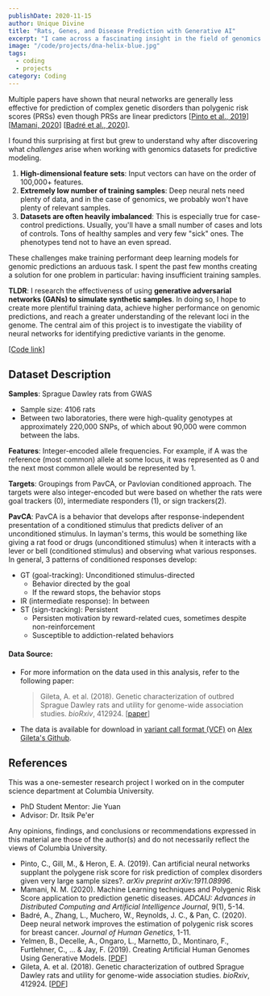 ```yaml
---
publishDate: 2020-11-15
author: Unique Divine
title: "Rats, Genes, and Disease Prediction with Generative AI"
excerpt: "I came across a fascinating insight in the field of genomics. Old school linear methods like polygenic risk scores (PRSs) can surprisingly outperform modern neural networks in predicting complex genetic disorders."
image: "/code/projects/dna-helix-blue.jpg"
tags:
  - coding
  - projects
category: Coding
---
```


Multiple papers have shown that neural networks are generally less effective
for prediction of complex genetic disorders than polygenic risk scores (PRSs)
even though PRSs are linear predictors [[Pinto et al., 2019](#references)]
[[Mamani, 2020](#references)] [[Badré et al., 2020](#references)]. 


I found this surprising at first but grew to understand why after discovering
what *challenges* arise when working with genomics datasets for predictive
modeling.

1. **High-dimensional feature sets**: Input vectors can have on the order of
   100,000+ features.  
2. **Extremely low number of training samples**: Deep neural nets need plenty
   of data, and in the case of genomics, we probably won't have plenty of
   relevant samples.
3. **Datasets are often heavily imbalanced**: This is especially true for
   case-control predictions. Usually, you'll have a small number of cases and
   lots of controls. Tons of healthy samples and very few "sick" ones. The
   phenotypes tend not to have an even spread.

These challenges make training performant deep learning models for genomic
predictions an arduous task. I spent the past few months creating a solution
for one problem in particular: having insufficient training samples.  

**TLDR**: I research the effectiveness of using **generative adversarial
networks (GANs) to simulate synthetic samples**. In doing so, I hope to create
more plentiful training data, achieve higher performance on genomic
predictions, and reach a greater understanding of the relevant loci in the
genome. The central aim of this project is to investigate the viability of
neural networks for identifying predictive variants in the genome.

[[Code link][code-repo]]

[code-repo]: https://github.com/Unique-Divine/GANs-for-Genomics
[ref]: #References-&-Acknowledgements

## Dataset Description 

**Samples**: Sprague Dawley rats from GWAS
  - Sample size: 4106 rats
  - Between two laboratories, there were high-quality genotypes at
    approximately 220,000 SNPs, of which about 90,000 were common
    between the labs.

**Features**: Integer-encoded allele frequencies. For example, if A was the
reference (most common) allele at some locus, it was represented as 0 and the
next most common allele would be represented by 1. 

**Targets**: Groupings from PavCA, or Pavlovian conditioned approach. The
targets were also integer-encoded but were based on whether the rats were goal
trackers (0), intermediate responders (1), or sign trackers(2).

**PavCA**: PavCA is a behavior that develops after response-independent
presentation of a conditioned stimulus that predicts deliver of an
unconditioned stimulus. In layman's terms, this would be something like giving
a rat food or drugs (unconditioned stimulus) when it interacts with a lever or
bell (conditioned stimulus) and observing what various responses. In general, 3
patterns of conditioned responses develop:

- GT (goal-tracking): Unconditioned stimulus-directed
  - Behavior directed by the goal
  - If the reward stops, the behavior stops
- IR (intermediate response): In between
- ST (sign-tracking): Persistent
  - Persisten motivation by reward-related cues, sometimes despite non-reinforcement
  - Susceptible to addiction-related behaviors

#### Data Source: 

- For more information on the data used in this analysis, refer to the
  following paper:  
  > Gileta, A. et al. (2018). Genetic characterization of outbred Sprague
  > Dawley rats and utility for genome-wide association studies. *bioRxiv*,
  > 412924. [[paper][gileta-genetic]]
- The data is available for download in [variant call format (VCF)][vcf-wiki]
  on [Alex Gileta's Github][gileta-github]. 

[gileta-github]: https://github.com/agileta/SD_PavCA_GWAS/blob/master/allChr.allSamps.90DR2.maf01.hweE7.noIBD.CharlesRiverOnly.vcf.gz
[vcf-wiki]: https://en.wikipedia.org/wiki/Variant_Call_Format 
[gileta-genetic]: https://www.biorxiv.org/content/biorxiv/early/2018/09/10/412924.full.pdf

<!-- Image from paper -->


<!-- Experiments  -->

<!-- Results -->

<!-- Next Steps 
    PRS comparison
    Image transformation
-->

## References

This was a one-semester research project I worked on in the computer science
department at Columbia University.

- PhD Student Mentor: Jie Yuan 
- Advisor: Dr. Itsik Pe'er

Any opinions, findings, and conclusions or recommendations expressed in this
material are those of the author(s) and do not necessarily reflect the views of
Columbia University.

- Pinto, C., Gill, M., & Heron, E. A. (2019). Can artificial neural networks
  supplant the polygene risk score for risk prediction of complex disorders
  given very large sample sizes?. *arXiv preprint arXiv:1911.08996*.
- Mamani, N. M. (2020). Machine Learning techniques and Polygenic Risk Score
  application to prediction genetic diseases. *ADCAIJ: Advances in Distributed
  Computing and Artificial Intelligence Journal*, 9(1), 5-14.
- Badré, A., Zhang, L., Muchero, W., Reynolds, J. C., & Pan, C. (2020). Deep
  neural network improves the estimation of polygenic risk scores for breast
  cancer. *Journal of Human Genetics*, 1-11.
- Yelmen, B., Decelle, A., Ongaro, L., Marnetto, D., Montinaro, F., Furtlehner,
  C., ... & Jay, F. (2019). Creating Artificial Human Genomes Using Generative
  Models. [[PDF](https://hal.archives-ouvertes.fr/hal-02413942/document)]
- Gileta, A. et al. (2018). Genetic characterization of outbred Sprague Dawley
  rats and utility for genome-wide association studies. *bioRxiv*, 412924.
  [[PDF][gileta-genetic]]

